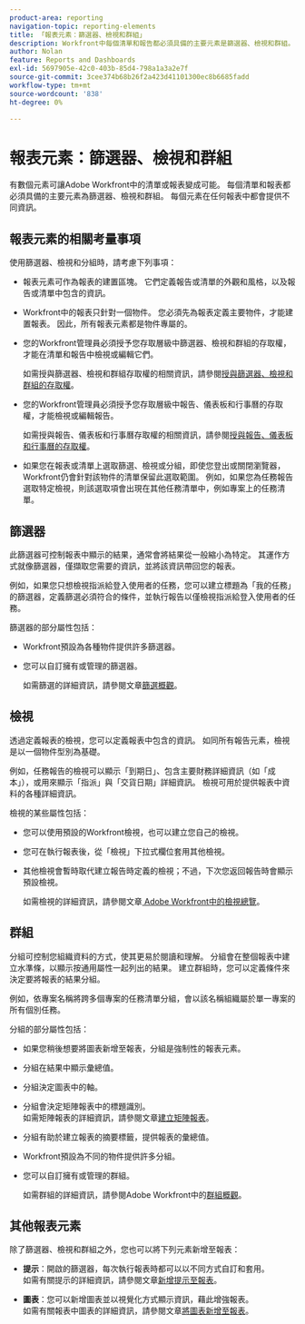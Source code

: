 ```yaml
---
product-area: reporting
navigation-topic: reporting-elements
title: 「報表元素：篩選器、檢視和群組」
description: Workfront中每個清單和報告都必須具備的主要元素是篩選器、檢視和群組。 每個元素在任何報表中都會提供不同資訊。
author: Nolan
feature: Reports and Dashboards
exl-id: 5697905e-42c0-403b-85d4-798a1a3a2e7f
source-git-commit: 3cee374b68b26f2a423d41101300ec8b6685fadd
workflow-type: tm+mt
source-wordcount: '838'
ht-degree: 0%

---
```


# 報表元素：篩選器、檢視和群組

<!-- Audited: 11/2024 -->

<!--AL: Add information here about all the different kinds of FVGs: in reports, in lists, beta, etc // OR: this article should be a high-level overview of reporting elements. Then, each type of element should have:</p>
<p>- overview for Filters</p>
<p>- create a filter</p>
<p>- share a filter</p>
<p>ALL in Reporting elements but the Shared ones should be linked to Basics> Sharing; some of the articles in the Basics> Navigation> Use lists might beed to link here as well-->

有數個元素可讓Adobe Workfront中的清單或報表變成可能。 每個清單和報表都必須具備的主要元素為篩選器、檢視和群組。 每個元素在任何報表中都會提供不同資訊。

## 報表元素的相關考量事項

使用篩選器、檢視和分組時，請考慮下列事項：

* 報表元素可作為報表的建置區塊。 它們定義報告或清單的外觀和風格，以及報告或清單中包含的資訊。
* Workfront中的報表只針對一個物件。 您必須先為報表定義主要物件，才能建置報表。 因此，所有報表元素都是物件專屬的。
* 您的Workfront管理員必須授予您存取層級中篩選器、檢視和群組的存取權，才能在清單和報告中檢視或編輯它們。

  如需授與篩選器、檢視和群組存取權的相關資訊，請參閱[授與篩選器、檢視和群組的存取權](../../../administration-and-setup/add-users/configure-and-grant-access/grant-access-fvg.md)。

* 您的Workfront管理員必須授予您存取層級中報告、儀表板和行事曆的存取權，才能檢視或編輯報告。

  如需授與報告、儀表板和行事曆存取權的相關資訊，請參閱[授與報告、儀表板和行事曆的存取權](../../../administration-and-setup/add-users/configure-and-grant-access/grant-access-reports-dashboards-calendars.md)。

* 如果您在報表或清單上選取篩選、檢視或分組，即使您登出或關閉瀏覽器，Workfront仍會針對該物件的清單保留此選取範圍。 例如，如果您為任務報告選取特定檢視，則該選取項會出現在其他任務清單中，例如專案上的任務清單。

## 篩選器

此篩選器可控制報表中顯示的結果，通常會將結果從一般縮小為特定。 其運作方式就像篩選器，僅擷取您需要的資訊，並將該資訊帶回您的報表。

例如，如果您只想檢視指派給登入使用者的任務，您可以建立標題為「我的任務」的篩選器，定義篩選必須符合的條件，並執行報告以僅檢視指派給登入使用者的任務。

篩選器的部分屬性包括：

* Workfront預設為各種物件提供許多篩選器。
* 您可以自訂擁有或管理的篩選器。

  如需篩選的詳細資訊，請參閱文章[篩選概觀](../../../reports-and-dashboards/reports/reporting-elements/filters-overview.md)。

## 檢視

透過定義報表的檢視，您可以定義報表中包含的資訊。 如同所有報告元素，檢視是以一個物件型別為基礎。

例如，任務報告的檢視可以顯示「到期日」、包含主要財務詳細資訊（如「成本」），或用來顯示「指派」與「交貨日期」詳細資訊。 檢視可用於提供報表中資料的各種詳細資訊。

檢視的某些屬性包括：

* 您可以使用預設的Workfront檢視，也可以建立您自己的檢視。
* 您可在執行報表後，從「檢視」下拉式欄位套用其他檢視。
* 其他檢視會暫時取代建立報告時定義的檢視；不過，下次您返回報告時會顯示預設檢視。

  如需檢視的詳細資訊，請參閱文章[ Adobe Workfront中的檢視總覽](../../../reports-and-dashboards/reports/reporting-elements/views-overview.md)。

## 群組

分組可控制您組織資料的方式，使其更易於閱讀和理解。 分組會在整個報表中建立水準條，以顯示按通用屬性一起列出的結果。 建立群組時，您可以定義條件來決定要將報表的結果分組。

例如，依專案名稱將跨多個專案的任務清單分組，會以該名稱組織屬於單一專案的所有個別任務。

分組的部分屬性包括：

* 如果您稍後想要將圖表新增至報表，分組是強制性的報表元素。
* 分組在結果中顯示彙總值&#x200B;。
* 分組決定圖表中的軸。
* 分組會決定矩陣報表中的標題識別。\
  如需矩陣報表的詳細資訊，請參閱文章[建立矩陣報表](../../../reports-and-dashboards/reports/creating-and-managing-reports/create-matrix-report.md)。

* 分組有助於建立報表的摘要標籤，提供報表的彙總值。
* Workfront預設為不同的物件提供許多分組。
* 您可以自訂擁有或管理的群組。

  如需群組的詳細資訊，請參閱Adobe Workfront中的[群組概觀](../../../reports-and-dashboards/reports/reporting-elements/groupings-overview.md)。

## 其他報表元素

除了篩選器、檢視和群組之外，您也可以將下列元素新增至報表：

* **提示**：開啟的篩選器，每次執行報表時都可以以不同方式自訂和套用。\
  如需有關提示的詳細資訊，請參閱文章[新增提示至報表](../../../reports-and-dashboards/reports/creating-and-managing-reports/add-prompt-report.md)。

* **圖表**：您可以新增圖表並以視覺化方式顯示資訊，藉此增強報表。\
  如需有關報表中圖表的詳細資訊，請參閱文章[將圖表新增至報表](../../../reports-and-dashboards/reports/creating-and-managing-reports/add-chart-report.md)。
